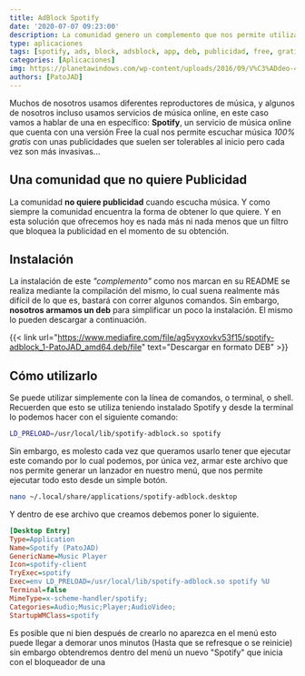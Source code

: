 ```yaml
---
title: AdBlock Spotify
date: '2020-07-07 09:23:00'
description: La comunidad genero un complemento que nos permite utilizar Spotify sin nececidad de escuchar la molesta publicidad
type: aplicaciones
tags: [spotify, ads, block, adsblock, app, deb, publicidad, free, gratis]
categories: [Aplicaciones]
img: https://planetawindows.com/wp-content/uploads/2016/09/V%C3%ADdeo-43-1200x675.jpg
authors: [PatoJAD]
---
```


Muchos de nosotros usamos diferentes reproductores de música, y algunos de nosotros incluso usamos servicios de música online, en este caso vamos a hablar de una en específico: **Spotify**, un servicio de música online que cuenta con una versión Free la cual nos permite escuchar música _100% gratis_ con unas publicidades que suelen ser tolerables al inicio pero cada vez son más invasivas...

## Una comunidad que no quiere Publicidad

La comunidad **no quiere publicidad** cuando escucha música. Y como siempre la comunidad encuentra la forma de obtener lo que quiere. Y en esta solución que ofrecemos hoy es nada más ni nada menos que un filtro que bloquea la publicidad en el momento de su obtención.

## Instalación

La instalación de este _"complemento"_ como nos marcan en su README se realiza mediante la compilación del mismo, lo cual suena realmente más difícil de lo que es, bastará con correr algunos comandos. Sin embargo, **nosotros armamos un deb** para simplificar un poco la instalación. El mismo lo pueden descargar a continuación.

{{< link url="https://www.mediafire.com/file/ag5vyxovkv53f15/spotify-adblock_1-PatoJAD_amd64.deb/file" text="Descargar en formato DEB" >}}

## Cómo utilizarlo

Se puede utilizar simplemente con la línea de comandos, o terminal, o shell. Recuerden que esto se utiliza teniendo instalado Spotify y desde la terminal lo podemos hacer con el siguiente comando:

```zsh
LD_PRELOAD=/usr/local/lib/spotify-adblock.so spotify
```

Sin embargo, es molesto cada vez que queramos usarlo tener que ejecutar este comando por lo cual podemos, por única vez, armar este archivo que nos permite generar un lanzador en nuestro menú, que nos permite ejecutar todo esto desde un simple botón.

```zsh
nano ~/.local/share/applications/spotify-adblock.desktop
```

Y dentro de ese archivo que creamos debemos poner lo siguiente.

```cfg
[Desktop Entry]
Type=Application
Name=Spotify (PatoJAD)
GenericName=Music Player
Icon=spotify-client
TryExec=spotify
Exec=env LD_PRELOAD=/usr/local/lib/spotify-adblock.so spotify %U
Terminal=false
MimeType=x-scheme-handler/spotify;
Categories=Audio;Music;Player;AudioVideo;
StartupWMClass=spotify
```

Es posible que ni bien después de crearlo no aparezca en el menú esto puede llegar a demorar unos minutos (Hasta que se refresque o se reinicie) sin embargo obtendremos dentro del menú un nuevo "Spotify" que inicia con el bloqueador de una
